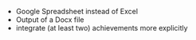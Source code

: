- Google Spreadsheet instead of Excel
- Output of a Docx file
- integrate (at least two) achievements more explicitly